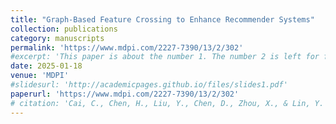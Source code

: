 ```yaml
---
title: "Graph-Based Feature Crossing to Enhance Recommender Systems"
collection: publications
category: manuscripts
permalink: 'https://www.mdpi.com/2227-7390/13/2/302'
#excerpt: 'This paper is about the number 1. The number 2 is left for future work.'
date: 2025-01-18
venue: 'MDPI'
#slidesurl: 'http://academicpages.github.io/files/slides1.pdf'
paperurl: 'https://www.mdpi.com/2227-7390/13/2/302'
# citation: 'Cai, C., Chen, H., Liu, Y., Chen, D., Zhou, X., & Lin, Y. (2025). Graph-Based Feature Crossing to Enhance Recommender Systems. Mathematics, 13(2), 302.'
---
```

